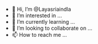 - 👋 Hi, I’m @Layasriaindla
- 👀 I’m interested in ...
- 🌱 I’m currently learning ...
- 💞️ I’m looking to collaborate on ...
- 📫 How to reach me ...

<!---
Layasriaindla/Layasriaindla is a ✨ special ✨ repository because its `README.md` (this file) appears on your GitHub profile.
You can click the Preview link to take a look at your changes.
--->
